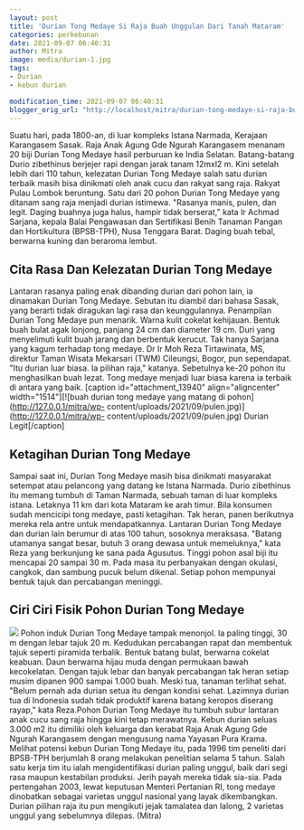 ```yaml
---
layout: post
title: 'Durian Tong Medaye Si Raja Buah Unggulan Dari Tanah Mataram'
categories: perkebunan
date: 2021-09-07 06:40:31
author: Mitra
image: media/durian-1.jpg
tags:
- Durian
- kebun durian

modification_time: 2021-09-07 06:40:31
blogger_orig_url: "http://localhost/mitra/durian-tong-medaye-si-raja-buah.html"
---
```


Suatu hari, pada 1800-an, di luar kompleks Istana Narmada, Kerajaan Karangasem
Sasak. Raja Anak Agung Gde Ngurah Karangasem menanam 20 biji Durian Tong
Medaye hasil perburuan ke India Selatan. Batang-batang Durio zibethinus
berjejer rapi dengan jarak tanam 12mxl2 m. Kini setelah lebih dari 110 tahun,
kelezatan Durian Tong Medaye salah satu durian terbaik masih bisa dinikmati
oleh anak cucu dan rakyat sang raja. Rakyat Pulau Lombok beruntung. Satu dari
20 pohon Durian Tong Medaye yang ditanam sang raja menjadi durian istimewa.
"Rasanya manis, pulen, dan legit. Daging buahnya juga halus, hampir tidak
berserat," kata Ir Achmad Sarjana, kepala Balai Pengawasan dan Sertifikasi
Benih Tanaman Pangan dan Hortikultura (BPSB-TPH), Nusa Tenggara Barat. Daging
buah tebal, berwarna kuning dan beraroma lembut.

## Cita Rasa Dan Kelezatan Durian Tong Medaye

Lantaran rasanya paling enak dibanding durian dari pohon lain, ia dinamakan
Durian Tong Medaye. Sebutan itu diambil dari bahasa Sasak, yang berarti tidak
diragukan lagi rasa dan keunggulannya. Penampilan Durian Tong Medaye pun
menarik. Warna kulit cokelat kehijauan. Bentuk buah bulat agak lonjong,
panjang 24 cm dan diameter 19 cm. Duri yang menyelimuti kulit buah jarang dan
berbentuk kerucut. Tak hanya Sarjana yang kagum terhadap tong medaye. Dr Ir
Moh Reza Tirtawinata, MS, direktur Taman Wisata Mekarsari (TWM) Cileungsi,
Bogor, pun sependapat. "Itu durian luar biasa. Ia pilihan raja," katanya.
Sebetulnya ke-20 pohon itu menghasilkan buah lezat. Tong medaye menjadi luar
biasa karena ia terbaik di antara yang baik. [caption id="attachment_13940"
align="aligncenter" width="1514"][![buah durian tong medaye yang matang di
pohon](http://127.0.0.1/mitra/wp-
content/uploads/2021/09/pulen.jpg)](http://127.0.0.1/mitra/wp-
content/uploads/2021/09/pulen.jpg) Durian Legit[/caption]

## Ketagihan Durian Tong Medaye

Sampai saat ini, Durian Tong Medaye masih bisa dinikmati masyarakat setempat
atau pelancong yang datang ke Istana Narmada. Durio zibethinus itu memang
tumbuh di Taman Narmada, sebuah taman di luar kompleks istana. Letaknya 11 km
dari kota Mataram ke arah timur. Bila konsumen sudah mencicipi tong medaye,
pasti ketagihan. Tak heran, panen berikutnya mereka rela antre untuk
mendapatkannya. Lantaran Durian Tong Medaye dan durian lain berumur di atas
100 tahun, sosoknya meraksasa. "Batang utamanya sangat besar, butuh 3 orang
dewasa untuk memeluknya," kata Reza yang berkunjung ke sana pada Agusutus.
Tinggi pohon asal biji itu mencapai 20 sampai 30 m. Pada masa itu perbanyakan
dengan okulasi, cangkok, dan sambung pucuk belum dikenal. Setiap pohon
mempunyai bentuk tajuk dan percabangan meninggi.

## Ciri Ciri Fisik Pohon Durian Tong Medaye

![](http://127.0.0.1/mitra/wp-content/uploads/2021/09/duren.jpg) Pohon induk
Durian Tong Medaye tampak menonjol. Ia paling tinggi, 30 m dengan lebar tajuk
20 m. Kedudukan percabangan rapat dan membentuk tajuk seperti piramida
terbalik. Bentuk batang bulat, berwarna cokelat keabuan. Daun berwarna hijau
muda dengan permukaan bawah kecokelatan. Dengan tajuk lebar dan banyak
percabangan tak heran setiap musim dipanen 900 sampai 1.000 buah. Meski tua,
tanaman terlihat sehat. "Belum pernah ada durian setua itu dengan kondisi
sehat. Lazimnya durian tua di Indonesia sudah tidak produktif karena batang
keropos diserang rayap," kata Reza.Pohon Durian Tong Medaye itu tumbuh subur
lantaran anak cucu sang raja hingga kini tetap merawatnya. Kebun durian seluas
3.000 m2 itu dimiliki oleh keluarga dan kerabat Raja Anak Agung Gde Ngurah
Karangasem dengan mengusung nama Yayasan Pura Krama. Melihat potensi kebun
Durian Tong Medaye itu, pada 1996 tim peneliti dari BPSB-TPH berjumlah 8 orang
melakukan penelitian selama 5 tahun. Salah satu kerja tim itu ialah
mengidentifikasi durian paling unggul, baik dari segi rasa maupun kestabilan
produksi. Jerih payah mereka tidak sia-sia. Pada pertengahan 2003, lewat
keputusan Menteri Pertanian RI, tong medaye dinobatkan sebagai varietas unggul
nasional yang layak dikembangkan. Durian pilihan raja itu pun mengikuti jejak
tamalatea dan lalong, 2 varietas unggul yang sebelumnya dilepas. (Mitra)


